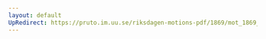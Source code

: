 ```yaml
---
layout: default
UpRedirect: https://pruto.im.uu.se/riksdagen-motions-pdf/1869/mot_1869__fk__3/mot_1869__fk__3-002.pdf
---
```

